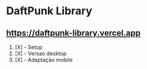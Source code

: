 # DaftPunk Library
## https://daftpunk-library.vercel.app
1. [X] - Setup
1. [X] - Versao desktop
1. [X] - Adaptação mobile
